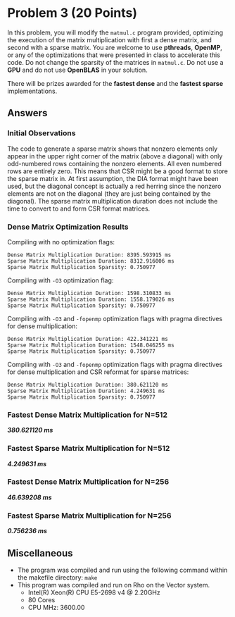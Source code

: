 # Problem 3 (20 Points)

In this problem, you will modify the `matmul.c` program provided, optimizing the execution of the matrix multiplication with first a dense matrix, and second with a sparse matrix. You are welcome to use **pthreads**, **OpenMP**, or any of the optimizations that were presented in class to accelerate this code. Do not change the sparsity of the matrices in `matmul.c`. Do not use a **GPU** and do not use **OpenBLAS** in your solution.  

There will be prizes awarded for the **fastest dense** and the **fastest sparse** implementations.

## Answers

### Initial Observations

The code to generate a sparse matrix shows that nonzero elements only appear in the upper right corner of the matrix (above a diagonal) with only odd-numbered rows containing the nonzero elements. All even numbered rows are entirely zero. This means that CSR might be a good format to store the sparse matrix in. At first assumption, the DIA format might have been used, but the diagonal concept is actually a red herring since the nonzero elements are not on the diagonal (they are just being contained by the diagonal). The sparse matrix multiplication duration does not include the time to convert to and form CSR format matrices.

### Dense Matrix Optimization Results
Compiling with no optimization flags:
```
Dense Matrix Multiplication Duration: 8395.593915 ms
Sparse Matrix Multiplication Duration: 8312.916006 ms
Sparse Matrix Multiplication Sparsity: 0.750977 
```

Compiling with `-O3` optimization flag:
```
Dense Matrix Multiplication Duration: 1598.310833 ms
Sparse Matrix Multiplication Duration: 1558.179026 ms
Sparse Matrix Multiplication Sparsity: 0.750977 
```

Compiling with `-O3` and `-fopenmp` optimization flags with pragma directives for dense multiplication:

```
Dense Matrix Multiplication Duration: 422.341221 ms
Sparse Matrix Multiplication Duration: 1548.046255 ms
Sparse Matrix Multiplication Sparsity: 0.750977 
```

Compiling with `-O3` and `-fopenmp` optimization flags with pragma directives for dense multiplication and CSR reformat for sparse matrices:
```
Dense Matrix Multiplication Duration: 380.621120 ms
Sparse Matrix Multiplication Duration: 4.249631 ms
Sparse Matrix Multiplication Sparsity: 0.750977 
```

### Fastest Dense Matrix Multiplication for N=512
***380.621120 ms***

### Fastest Sparse Matrix Multiplication for N=512
***4.249631 ms***

### Fastest Dense Matrix Multiplication for N=256
***46.639208 ms***

### Fastest Sparse Matrix Multiplication for N=256
***0.756236 ms***

## Miscellaneous
- The program was compiled and run using the following command within the makefile directory:
```make```
- This program was compiled and run on Rho on the Vector system.
    - Intel(R) Xeon(R) CPU E5-2698 v4 @ 2.20GHz
    - 80 Cores
    - CPU MHz: 3600.00
